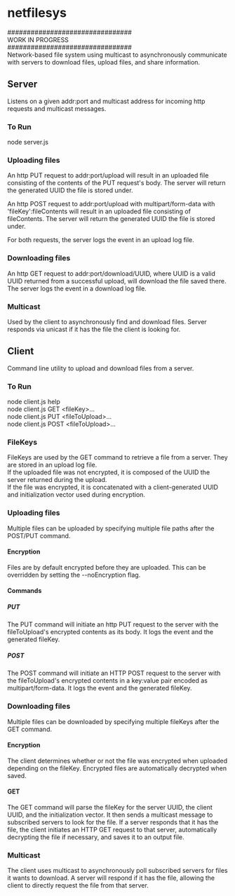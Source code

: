 # netfilesys
################################\
WORK IN PROGRESS\
################################\
Network-based file system using multicast to asynchronously communicate with servers to download files, upload files, and share information.
## Server
Listens on a given addr:port and multicast address for incoming http requests and multicast messages.

### To Run
node server.js
### Uploading files
An http PUT request to addr:port/upload will result in an uploaded file consisting of the contents of the PUT request's body. The server will return the generated UUID the file is stored under.

An http POST request to addr:port/upload with multipart/form-data with 'fileKey':fileContents will result in an uploaded file consisting of fileContents. The server will return the generated UUID the file is stored under.

For both requests, the server logs the event in an upload log file.
### Downloading files
An http GET request to addr:port/download/UUID, where UUID is a valid UUID returned from a successful upload, will download the file saved there. The server logs the event in a download log file.
### Multicast
Used by the client to asynchronously find and download files. Server responds via unicast if it has the file the client is looking for. 
## Client
Command line utility to upload and download files from a server.
### To Run
node client.js help\
node client.js GET \<fileKey>...\
node client.js PUT \<fileToUpload>...\
node client.js POST \<fileToUpload>...
### FileKeys
FileKeys are used by the GET command to retrieve a file from a server. They are stored in an upload log file.\
If the uploaded file was not encrypted, it is composed of the UUID the server returned during the upload.\
If the file was encrypted, it is concatenated with a client-generated UUID and initialization vector used during encryption.
### Uploading files
Multiple files can be uploaded by specifying multiple file paths after the POST/PUT command.
#### Encryption
Files are by default encrypted before they are uploaded. This can be overridden by setting the --noEncryption flag.
#### Commands
##### PUT
The PUT command will initiate an http PUT request to the server with the fileToUpload's encrypted contents as its body. It logs the event and the generated fileKey.
##### POST
The POST command will initiate an HTTP POST request to the server with the fileToUpload's encrypted contents in a key:value pair encoded as multipart/form-data. It logs the event and the generated fileKey.
### Downloading files
Multiple files can be downloaded by specifying multiple fileKeys after the GET command.
#### Encryption
The client determines whether or not the file was encrypted when uploaded depending on the fileKey. Encrypted files are automatically decrypted when saved.
#### GET
The GET command will parse the fileKey for the server UUID, the client UUID, and the initialization vector. It then sends a multicast message to subscribed servers to look for the file. If a server responds that it has the file, the client initiates an HTTP GET request to that server, automatically decrypting the file if necessary, and saves it to an output file.
### Multicast
The client uses multicast to asynchronously poll subscribed servers for files it wants to download. A server will respond if it has the file, allowing the client to directly request the file from that server.